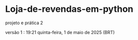 # Loja-de-revendas-em-python
projeto e prática 2 

versão 1 : 19:21 quinta-feira, 1 de maio de 2025 (BRT) 
